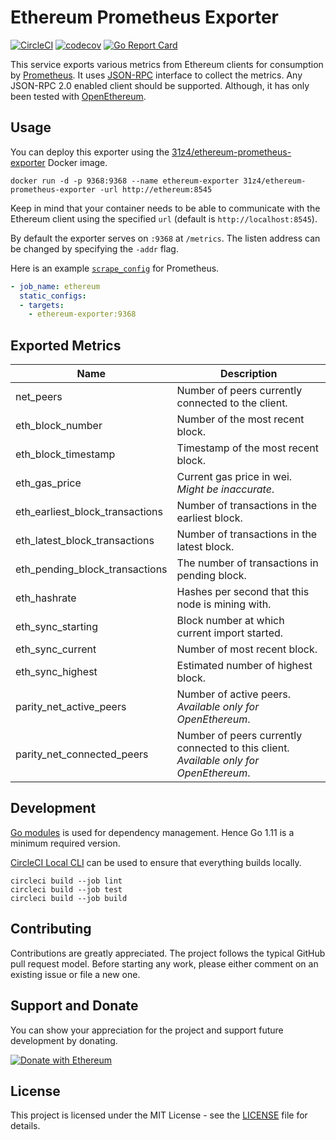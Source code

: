 # Ethereum Prometheus Exporter

[![CircleCI](https://circleci.com/gh/31z4/ethereum-prometheus-exporter.svg?style=shield&circle-token=3c4469ca8c3360117a7b843958e5537fa2530682)](https://circleci.com/gh/31z4/ethereum-prometheus-exporter)
[![codecov](https://codecov.io/gh/31z4/ethereum-prometheus-exporter/branch/master/graph/badge.svg)](https://codecov.io/gh/31z4/ethereum-prometheus-exporter)
[![Go Report Card](https://goreportcard.com/badge/github.com/31z4/ethereum-prometheus-exporter)](https://goreportcard.com/report/github.com/31z4/ethereum-prometheus-exporter)

This service exports various metrics from Ethereum clients for consumption by [Prometheus](https://prometheus.io). It uses [JSON-RPC](https://github.com/ethereum/wiki/wiki/JSON-RPC) interface to collect the metrics. Any JSON-RPC 2.0 enabled client should be supported. Although, it has only been tested with [OpenEthereum](https://openethereum.github.io/).

## Usage

You can deploy this exporter using the [31z4/ethereum-prometheus-exporter](https://hub.docker.com/r/31z4/ethereum-prometheus-exporter/) Docker image.

    docker run -d -p 9368:9368 --name ethereum-exporter 31z4/ethereum-prometheus-exporter -url http://ethereum:8545

Keep in mind that your container needs to be able to communicate with the Ethereum client using the specified `url` (default is `http://localhost:8545`).

By default the exporter serves on `:9368` at `/metrics`. The listen address can be changed by specifying the `-addr` flag.

Here is an example [`scrape_config`](https://prometheus.io/docs/prometheus/latest/configuration/configuration/#scrape_config) for Prometheus.

```yaml
- job_name: ethereum
  static_configs:
  - targets:
    - ethereum-exporter:9368
```

## Exported Metrics

| Name | Description |
| ---- | ----------- |
| net_peers | Number of peers currently connected to the client. |
| eth_block_number | Number of the most recent block. |
| eth_block_timestamp | Timestamp of the most recent block. |
| eth_gas_price | Current gas price in wei. *Might be inaccurate*. |
| eth_earliest_block_transactions | Number of transactions in the earliest block. |
| eth_latest_block_transactions | Number of transactions in the latest block. |
| eth_pending_block_transactions | The number of transactions in pending block. |
| eth_hashrate | Hashes per second that this node is mining with. |
| eth_sync_starting | Block number at which current import started. |
| eth_sync_current | Number of most recent block. |
| eth_sync_highest | Estimated number of highest block. |
| parity_net_active_peers | Number of active peers. *Available only for OpenEthereum*. |
| parity_net_connected_peers | Number of peers currently connected to this client. *Available only for OpenEthereum*. |

## Development

[Go modules](https://github.com/golang/go/wiki/Modules) is used for dependency management. Hence Go 1.11 is a minimum required version.

[CircleCI Local CLI](https://circleci.com/docs/2.0/local-cli/) can be used to ensure that everything builds locally.

    circleci build --job lint
    circleci build --job test
    circleci build --job build

## Contributing

Contributions are greatly appreciated. The project follows the typical GitHub pull request model. Before starting any work, please either comment on an existing issue or file a new one.

## Support and Donate

You can show your appreciation for the project and support future development by donating.

[![Donate with Ethereum](https://en.cryptobadges.io/badge/big/0xcaDe516c2c2d916eDf44b958ED5B52C01039fad6)](https://en.cryptobadges.io/donate/0xcaDe516c2c2d916eDf44b958ED5B52C01039fad6)

## License

This project is licensed under the MIT License - see the [LICENSE](LICENSE) file for details.

